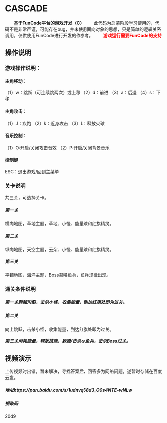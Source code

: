 # CASCADE
　　**基于FunCode平台的游戏开发（C）**
　　此代码为启蒙阶段学习使用的，代码不是非常严谨，可能存在bug，并未使用面向对象的思想，只是简单的逻辑关系调用，仅供使用FunCode进行开发的作参考。
　　**<font color=red >游戏运行需要FunCode的支持</font>**
## 操作说明
### 游戏操作说明：
#### 主角移动：
（1）w：跳跃（可连续跳两次）或上移
（2）d：前进
（3）a：后退
（4）s：下移
#### 主角攻击：
（1）J：疾跑
（2）k：近身攻击
（3）L：释放火球
#### 音乐控制：
（1）O:开启/关闭攻击音效
（2）P:开启/关闭背景音乐
#### 控制键
ESC：退出游戏/回到主菜单

### 关卡说明
共三关，可选择关卡。
##### 第一关
横向地图，草地主题，草地、小怪、能量球和红旗精灵。
##### 第二关
纵向地图，天空主题，云朵、小怪、能量球和红旗精灵。
##### 第三关
平铺地图，海洋主题，Boss召唤鱼兵，鱼兵规律出现。

### 通关条件说明
##### 第一关跨越沟壑，击杀小怪，收集能量，到达红旗处即为过关。
##### 第二关
向上跳跃，击杀小怪，收集能量，到达红旗处即为过关。
##### 第三关消耗能量，释放技能，躲避/击杀小鱼兵，击杀Boss过关。
## 视频演示
上传视频时出错，暂未解决，寻找答案后，回答多为网络问题，遂暂时存储在百度云盘。
##### 地址https://pan.baidu.com/s/1udnvq68d3_O0s4NTE-wNLw 
##### 提取码
20d9 
